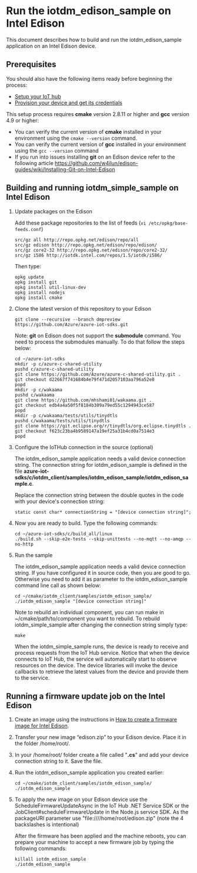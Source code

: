 # Run the iotdm\_edison\_sample on Intel Edison

This document describes how to build and run the iotdm\_edison\_sample application on an Intel Edison device.

## Prerequisites

You should also have the following items ready before beginning the process:

-   [Setup your IoT hub]
-   [Provision your device and get its credentials]

This setup process requires **cmake** version 2.8.11 or higher and **gcc** version 4.9 or higher:

-   You can verify the current version of **cmake** installed in your environment using the `cmake --version` command.
-   You can verify the current version of **gcc** installed in your environment using the `gcc --version` command
-   If you run into issues installing **git** on an Edison device refer to the following article <https://github.com/w4ilun/edison-guides/wiki/Installing-Git-on-Intel-Edison>

## Building and running iotdm\_simple\_sample on Intel Edison

1.  Update packages on the Edison

    Add these package repositories to the list of feeds (`vi /etc/opkg/base-feeds.conf`)

    ```
    src/gz all http://repo.opkg.net/edison/repo/all
    src/gz edison http://repo.opkg.net/edison/repo/edison/
    src/gz core2-32 http://repo.opkg.net/edison/repo/core2-32/
    src/gz i586 http://iotdk.intel.com/repos/1.5/iotdk/i586/
    ```

    Then type:
    ```
    opkg update
    opkg install git
    opkg install util-linux-dev
    opkg install nodejs
    opkg install cmake
    ```

2.  Clone the latest version of this repository to your Edison

    ```
    git clone --recursive --branch dmpreview https://github.com/Azure/azure-iot-sdks.git
    ```

    Note: **git** on Edison does not support the **submodule** command. You need to process the submodules manually. To do that follow the steps below:

    ```
    cd ~/azure-iot-sdks
    mkdir -p c/azure-c-shared-utility
    pushd c/azure-c-shared-utility
    git clone https://github.com/Azure/azure-c-shared-utility.git .
    git checkout d22667f741684b4e79f471d2057103aa796a52e8
    popd
    mkdir -p c/wakaama
    pushd c/wakaama
    git clone https://github.com/mhshami01/wakaama.git .
    git checkout edb4a4a50f5f8184b309a79ed55c1294943ce587
    popd
    mkdir -p c/wakaama/tests/utils/tinydtls
    pushd c/wakaama/tests/utils/tinydtls
    git clone https://git.eclipse.org/r/tinydtls/org.eclipse.tinydtls .
    git checkout f623c23ba4b9589147a19ef25a31b4cd0a7514e3
    popd
    ```

3.  Configure the IoTHub connection in the source (optional)

    The iotdm\_edison\_sample application needs a valid device connection string. The connection string for iotdm\_edison\_sample is defined in the file **azure-iot-sdks/c/iotdm\_client/samples/iotdm\_edison\_sample/iotdm\_edison\_sample.c**.

    Replace the connection string between the double quotes in the code with your device's connection string:

    ```
    static const char* connectionString = "[device connection string]";
    ```

4.  Now you are ready to build. Type the following commands:

    ```
    cd ~/azure-iot-sdks/c/build_all/linux
    ./build.sh --skip-e2e-tests --skip-unittests --no-mqtt --no-amqp --no-http
    ```

5.  Run the sample

    The iotdm\_edison\_sample application needs a valid device connection string. If you have configured it in source code, then you are good to go. Otherwise you need to add it as parameter to the iotdm\_edison\_sample command line call as shown below:

    ```
    cd ~/cmake/iotdm_client/samples/iotdm_edison_sample/
    ./iotdm_edison_sample "[device connection string]"
    ```

    Note to rebuild an individual component, you can run make in ~/cmake/path/to/component you want to rebuild. To rebuild iotdm_simple_sample after changing the connection string simply type:

    ```
    make
    ```    
    When the iotdm\_simple\_sample runs, the device is ready to receive and process requests from the IoT Hub service. Notice that when the device connects to IoT Hub, the service will automatically start to observe resources on the device. The device libraries will invoke the device callbacks to retrieve the latest values from the device and provide them to the service.


## Running a firmware update job on the Intel Edison

1.  Create an image using the instructions in [How to create a firmware image for Intel Edison](https://github.com/Azure/azure-iot-sdks/blob/dmpreview/c/iotdm_client/samples/iotdm_edison_sample/how_to_create_an_image_for_Intel_Edison.md).

2.  Transfer your new image “edison.zip” to your Edison device. Place it in the folder /home/root/.

3.  In your /home/root/ folder create a file called "**.cs**" and add your device connection string to it. Save the file.

4.  Run the iotdm\_edison\_sample application you created earlier:

    ```
    cd ~/cmake/iotdm_client/samples/iotdm_edison_sample/
    ./iotdm_edison_sample
    ```    

5. To apply the new image on your Edison device use the ScheduleFirmwareUpdateAsync in the IoT Hub .NET Service SDK or the JobClient\#scheduleFirmwareUpdate in the Node.js service SDK. As the packageURI parameter use "file:////home/root/edison.zip" (note the 4 backslashes is intentional)

    After the firmware has been applied and the machine reboots, you can prepare your machine to accept a new firmware job by typing the following commands:

    ```
    killall iotdm_edison_sample
    ./iotdm_edison_sample
    ```

[Setup your IoT hub]: https://github.com/Azure/azure-iot-sdks/blob/master/doc/setup_iothub.md
[Provision your device and get its credentials]: https://github.com/Azure/azure-iot-sdks/blob/master/doc/manage_iot_hub.md
